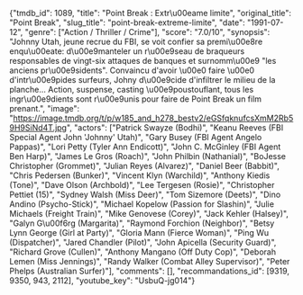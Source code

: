 {"tmdb_id": 1089, "title": "Point Break : Extr\u00eame limite", "original_title": "Point Break", "slug_title": "point-break-extreme-limite", "date": "1991-07-12", "genre": ["Action / Thriller / Crime"], "score": "7.0/10", "synopsis": "Johnny Utah, jeune recrue du FBI, se voit confier sa premi\u00e8re enqu\u00eate: d\u00e9manteler un r\u00e9seau de braqueurs responsables de vingt-six attaques de banques et surnomm\u00e9 \"les anciens pr\u00e9sidents\". Convaincu d'avoir \u00e0 faire \u00e0 d'intr\u00e9pides surfeurs, Johny d\u00e9cide d'infiltrer le milieu de la planche... Action, suspense, casting \u00e9poustouflant, tous les ingr\u00e9dients sont r\u00e9unis pour faire de Point Break un film prenant.", "image": "https://image.tmdb.org/t/p/w185_and_h278_bestv2/eGSfqknufcsXmM2Rb59H9SiNd4T.jpg", "actors": ["Patrick Swayze (Bodhi)", "Keanu Reeves (FBI Special Agent John 'Johnny' Utah)", "Gary Busey (FBI Agent Angelo Pappas)", "Lori Petty (Tyler Ann Endicott)", "John C. McGinley (FBI Agent Ben Harp)", "James Le Gros (Roach)", "John Philbin (Nathanial)", "BoJesse Christopher (Grommet)", "Julian Reyes (Alvarez)", "Daniel Beer (Babbit)", "Chris Pedersen (Bunker)", "Vincent Klyn (Warchild)", "Anthony Kiedis (Tone)", "Dave Olson (Archbold)", "Lee Tergesen (Rosie)", "Christopher Pettiet (15)", "Sydney Walsh (Miss Deer)", "Tom Sizemore (Deets)", "Dino Andino (Psycho-Stick)", "Michael Kopelow (Passion for Slashin)", "Julie Michaels (Freight Train)", "Mike Genovese (Corey)", "Jack Kehler (Halsey)", "Galyn G\u00f6rg (Margarita)", "Raymond Forchion (Neighbor)", "Betsy Lynn George (Girl at Party)", "Gloria Mann (Fierce Woman)", "Ping Wu (Dispatcher)", "Jared Chandler (Pilot)", "John Apicella (Security Guard)", "Richard Grove (Cullen)", "Anthony Mangano (Off Duty Cop)", "Deborah Lemen (Miss Jennings)", "Randy Walker (Combat Alley Supervisor)", "Peter Phelps (Australian Surfer)"], "comments": [], "recommandations_id": [9319, 9350, 943, 2112], "youtube_key": "UsbuQ-jg014"}